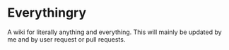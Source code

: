 # Everythingry
 A wiki for literally anything and everything.  This will mainly be updated by me and by user request or pull requests.
